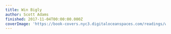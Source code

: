 ```yaml
---
title: Win Bigly
author: Scott Adams
finished: 2017-11-04T00:00:00.000Z
coverImage: 'https://book-covers.nyc3.digitaloceanspaces.com/readings/win-bigly-01.jpg'
---
```

